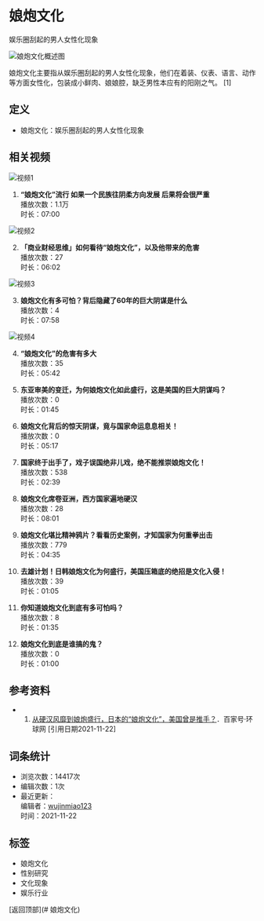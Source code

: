# 娘炮文化

娱乐圈刮起的男人女性化现象

![娘炮文化概述图](https://bkssl.bdimg.com/resource/lemma/images/5fd55c22db8790899b5d.png)

娘炮文化主要指从娱乐圈刮起的男人女性化现象，他们在着装、仪表、语言、动作等方面女性化，包装成小鲜肉、娘娘腔，缺乏男性本应有的阳刚之气。 \[1\]

## 定义

- 娘炮文化：娱乐圈刮起的男人女性化现象

## 相关视频

![视频1](https://bkimg.cdn.bcebos.com/smart/3bf33a87e950352ac65ccf493412ecf2b21193131d6a-bkimg-process,v_1,rw_16,rh_9,maxl_640,pad_1?x-bce-process=image/format,f_auto)

1. **“娘炮文化”流行 如果一个民族往阴柔方向发展 后果将会很严重**  
   播放次数：1.1万  
   时长：07:00

![视频2](https://bkimg.cdn.bcebos.com/smart/bd315c6034a85edf8db1e31f150d1e23dd54564edfcc-bkimg-process,v_1,rw_16,rh_9,maxl_640,pad_1?x-bce-process=image/format,f_auto)

2. **「商业财经思维」如何看待“娘炮文化”，以及他带来的危害**  
   播放次数：27  
   时长：06:02

![视频3](https://bkimg.cdn.bcebos.com/smart/32fa828ba61ea8d3fd1f2691a553274e251f95caf257-bkimg-process,v_1,rw_16,rh_9,maxl_640,pad_1?x-bce-process=image/format,f_auto)

3. **娘炮文化有多可怕？背后隐藏了60年的巨大阴谋是什么**  
   播放次数：4  
   时长：07:58

![视频4](https://bkimg.cdn.bcebos.com/smart/72f082025aafa40f4bfb8469f23d144f78f0f736b374-bkimg-process,v_1,rw_16,rh_9,maxl_640,pad_1?x-bce-process=image/format,f_auto)

4. **“娘炮文化”的危害有多大**  
   播放次数：35  
   时长：05:42

5. **东亚审美的变迁，为何娘炮文化如此盛行，这是美国的巨大阴谋吗？**  
   播放次数：0  
   时长：01:45

6. **娘炮文化背后的惊天阴谋，竟与国家命运息息相关！**  
   播放次数：0  
   时长：05:17

7. **国家终于出手了，戏子误国绝非儿戏，绝不能推崇娘炮文化！**  
   播放次数：538  
   时长：02:39

8. **娘炮文化席卷亚洲，西方国家遍地硬汉**  
   播放次数：28  
   时长：08:01

9. **娘炮文化堪比精神鸦片？看看历史案例，才知国家为何重拳出击**  
   播放次数：779  
   时长：04:35

10. **去雄计划！日韩娘炮文化为何盛行，美国压箱底的绝招是文化入侵！**  
    播放次数：39  
    时长：01:05

11. **你知道娘炮文化到底有多可怕吗？**  
    播放次数：8  
    时长：01:35

12. **娘炮文化到底是谁搞的鬼？**  
    播放次数：0  
    时长：01:00

## 参考资料

- 1. [从硬汉风靡到娘炮盛行，日本的“娘炮文化”，美国曾是推手？](https://baike.baidu.com/item/%E5%A8%98%E7%82%AE%E6%96%87%E5%8C%96/59266992?fr=aladdin)．百家号·环球网 [引用日期2021-11-22]

## 词条统计

- 浏览次数：14417次
- 编辑次数：1次
- 最近更新：  
  编辑者：[wujinmiao123](https://usercenter/)  
  时间：2021-11-22

## 标签

- 娘炮文化
- 性别研究
- 文化现象
- 娱乐行业

[返回顶部](# 娘炮文化)